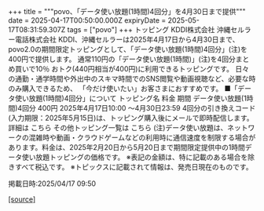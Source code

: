 +++
title = """povo、「データ使い放題(1時間)4回分」を4月30日まで提供"""
date = 2025-04-17T00:50:00.000Z
expiryDate = 2025-05-17T08:31:59.307Z
tags = ["povo"]
+++
トッピング KDDI株式会社 沖縄セルラー電話株式会社 KDDI、沖縄セルラーは2025年4月17日から4月30日まで、povo2.0の期間限定トッピングとして、「データ使い放題(1時間)4回分」(注)を400円で提供します。 通常110円の「データ使い放題(1時間)」(注)を4回分まとめ買いで10％ おトク(440円相当が400円)に利用できるトッピングです。 日々の通勤・通学時間や外出中のスキマ時間でのSNS閲覧や動画視聴など、必要な時のみ購入できるため、 「今だけ使いたい」お客さまにおすすめです。 ■「データ使い放題(1時間)4回分」について トッピング名 料金 期間 データ使い放題(1時間)4回分 400円 2025年4月17日10:00 ～4月30日23:59 4回分の引き換えコード(入力期限：2025年5月15日)は、トッピング購入後にメールで即時配信します。 詳細は こちら その他トッピング一覧は こちら (注)データ使い放題は、ネットワークの混雑時や動画・クラウドゲームなどの利用時に通信速度を制限する場合があります。料金は、2025年2月20日から5月20日まで期間限定提供中の1時間データ使い放題トッピングの価格です。 ※表記の金額は、特に記載のある場合を除きすべて税込です。 ※トピックスに記載されて情報は、発売日現在のものです。

掲載日時:2025/04/17 09:50

[[source]](https://povo.jp/news/newsrelease/20250417_03/)
